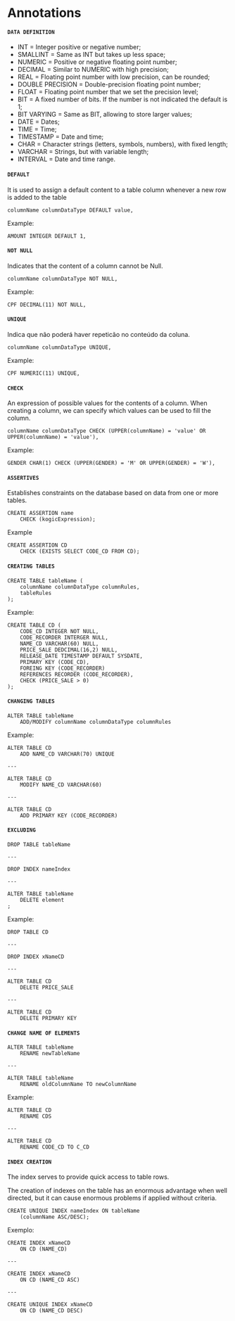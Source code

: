 # Annotations

#### `DATA DEFINITION`
- INT = Integer positive or negative number;
- SMALLINT = Same as INT but takes up less space;
- NUMERIC = Positive or negative floating point number;
- DECIMAL = Similar to NUMERIC with high precision;
- REAL = Floating point number with low precision, can be rounded;
- DOUBLE PRECISION = Double-precision floating point number;
- FLOAT = Floating point number that we set the precision level;
- BIT = A fixed number of bits. If the number is not indicated the default is 1;
- BIT VARYING = Same as BIT, allowing to store larger values;
- DATE = Dates;
- TIME = Time;
- TIMESTAMP = Date and time;
- CHAR = Character strings (letters, symbols, numbers), with fixed length;
- VARCHAR = Strings, but with variable length;
- INTERVAL = Date and time range.


#### `DEFAULT`
It is used to assign a default content to a table column whenever a new row is added to the table
```
columnName columnDataType DEFAULT value,
```
Example:
```
AMOUNT INTEGER DEFAULT 1,
```

#### `NOT NULL`
Indicates that the content of a column cannot be Null.
```
columnName columnDataType NOT NULL,
```
Example:
```
CPF DECIMAL(11) NOT NULL,
```

#### `UNIQUE`
Indica que não poderá haver repeticão no conteúdo da coluna.
```
columnName columnDataType UNIQUE,
```
Example:
```
CPF NUMERIC(11) UNIQUE,
```

#### `CHECK`
An expression of possible values for the contents of a column. When creating a column, we can specify which values can be used to fill the column.
```
columnName columnDataType CHECK (UPPER(columnName) = 'value' OR UPPER(columnName) = 'value'),
```
Example:
```
GENDER CHAR(1) CHECK (UPPER(GENDER) = 'M' OR UPPER(GENDER) = 'W'),
```

#### `ASSERTIVES`
Establishes constraints on the database based on data from one or more tables.
```
CREATE ASSERTION name
	CHECK (kogicExpression);
```
Example
```
CREATE ASSERTION CD
	CHECK (EXISTS SELECT CODE_CD FROM CD);
```

#### `CREATING TABLES`
```
CREATE TABLE tableName (
	columnName columnDataType columnRules,
	tableRules
);
```
Example:
```
CREATE TABLE CD (
    CODE_CD INTEGER NOT NULL,
    CODE_RECORDER INTERGER NULL,
    NAME_CD VARCHAR(60) NULL,
    PRICE_SALE DEDCIMAL(16,2) NULL,
    RELEASE_DATE TIMESTAMP DEFAULT SYSDATE,
	PRIMARY KEY (CODE_CD),
	FOREING KEY (CODE_RECORDER)
	REFERENCES RECORDER (CODE_RECORDER),
	CHECK (PRICE_SALE > 0)
);
```

#### `CHANGING TABLES`
```
ALTER TABLE tableName
	ADD/MODIFY columnName columnDataType columnRules

```
Example:
```
ALTER TABLE CD
	ADD NAME_CD VARCHAR(70) UNIQUE

---

ALTER TABLE CD
	MODIFY NAME_CD VARCHAR(60)

---

ALTER TABLE CD
	ADD PRIMARY KEY (CODE_RECORDER)
```

#### `EXCLUDING`

```
DROP TABLE tableName

---

DROP INDEX nameIndex

---

ALTER TABLE tableName
	DELETE element
;
```
Example:
```
DROP TABLE CD

---

DROP INDEX xNameCD

---

ALTER TABLE CD
	DELETE PRICE_SALE

---

ALTER TABLE CD
	DELETE PRIMARY KEY
```

#### `CHANGE NAME OF ELEMENTS`
```
ALTER TABLE tableName
	RENAME newTableName

---

ALTER TABLE tableName
	RENAME oldColumnName TO newColumnName
```
Example:
```
ALTER TABLE CD
	RENAME CDS

---

ALTER TABLE CD
	RENAME CODE_CD TO C_CD
```

#### `INDEX CREATION`
The index serves to provide quick access to table rows.

The creation of indexes on the table has an enormous advantage when well directed, but it can cause enormous problems if applied without criteria.

```
CREATE UNIQUE INDEX nameIndex ON tableName
	(columnName ASC/DESC);
```
Exemplo:
```
CREATE INDEX xNameCD
	ON CD (NAME_CD)

---

CREATE INDEX xNameCD
	ON CD (NAME_CD ASC)

---

CREATE UNIQUE INDEX xNameCD
	ON CD (NAME_CD DESC)
```